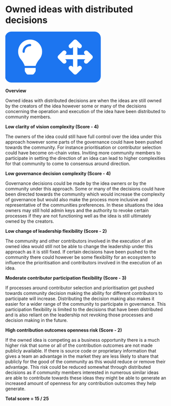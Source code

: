 # Owned ideas with distributed decisions

![](../../.gitbook/assets/owned-idea-with-distributed-decisions.png)



**Overview**

Owned ideas with distributed decisions are when the ideas are still owned by the creators of the idea however some or many of the decisions concerning the operation and execution of the idea have been distributed to community members.



**Low clarity of vision complexity (Score - 4)**

The owners of the idea could still have full control over the idea under this approach however some parts of the governance could have been pushed towards the community. For instance prioritisation or contributor selection could have become on-chain votes. Inviting more community members to participate in setting the direction of an idea can lead to higher complexities for that community to come to consensus around direction.



**Low governance decision complexity (Score - 4)**

Governance decisions could be made by the idea owners or by the community under this approach. Some or many of the decisions could have been directed towards the community which would increase the complexity of governance but would also make the process more inclusive and representative of the communities preferences. In these situations the idea owners may still hold admin keys and the authority to revoke certain processes if they are not functioning well as the idea is still ultimately owned by the creators.



**Low change of leadership flexibility (Score - 2)**

The community and other contributors involved in the execution of an owned idea would still not be able to change the leadership under this approach as it is still fixed. If certain decisions have been pushed to the community there could however be some flexibility for an ecosystem to influence the prioritisation and contributors involved in the execution of an idea.



**Moderate contributor participation flexibility (Score - 3)**

If processes around contributor selection and prioritisation get pushed towards community decision making the ability for different contributors to participate will increase. Distributing the decision making also makes it easier for a wider range of the community to participate in governance. This participation flexibility is limited to the decisions that have been distributed and is also reliant on the leadership not revoking those processes and decision making in the future.



**High contribution outcomes openness risk (Score - 2)**

If the owned idea is competing as a business opportunity there is a much higher risk that some or all of the contribution outcomes are not made publicly available. If there is source code or proprietary information that gives a team an advantage in the market they are less likely to share that publicly for the good of the community as this would reduce or remove their advantage. This risk could be reduced somewhat through distributed decisions as if community members interested in numerous similar ideas are able to contribute towards these ideas they might be able to generate an increased amount of openness for any contribution outcomes they help generate.



**Total score = 15 / 25**

